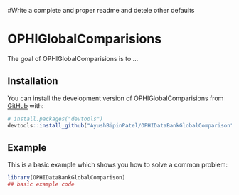 
<!-- README.md is generated from README.Rmd. Please edit that file -->
<!-- Write a complete and proper readme and detele other defaults-->

#Write a complete and proper readme and detele other defaults

# OPHIGlobalComparisions

<!-- badges: start -->
<!-- badges: end -->

The goal of OPHIGlobalComparisions is to …

## Installation

You can install the development version of OPHIGlobalComparisions from
[GitHub](https://github.com/) with:

``` r
# install.packages("devtools")
devtools::install_github("AyushBipinPatel/OPHIDataBankGlobalComparison")
```

## Example

This is a basic example which shows you how to solve a common problem:

``` r
library(OPHIDataBankGlobalComparison)
## basic example code
```

